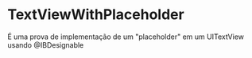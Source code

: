 # TextViewWithPlaceholder

É uma prova de implementação de um "placeholder" em um UITextView usando @IBDesignable
